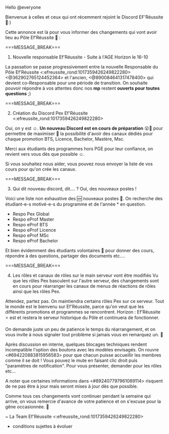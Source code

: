 Hello @everyone

Bienvenue à celles et ceux qui ont récemment rejoint le Discord EF'Réussite 👋:)

Cette annonce est là pour vous informer des changements qui vont avoir lieu au Pôle Ef'Réussite 📖 :

===MESSAGE_BREAK===

1. Nouvelle responsable Ef'Réussite - Suite à l'AGE Horizon le 16-10

La passation se passe progressivement entre la nouvelle Responsable du Pôle Ef'Réussite <:efreussite_rond:1017359426249822280> <@362902765124452364> et l'ancien, <@890084641317478400> qui devient co-Responsable pour une période de transition.
On souhaite pouvoir répondre à vos attentes donc nos **mp** restent **ouverts pour toutes questions** ;)

===MESSAGE_BREAK===

2. Création du Discord Pex Ef'Réussite <:efreussite_rond:1017359426249822280>

Oui, on y est ☺️.
**Un nouveau Discord est en cours de préparation** 😮🥳 pour permettre de maximiser 💪 la possibilité d'avoir des canaux dédiés pour chaque promotion BTS, Licence, Bachelor, Mastère, Msc.

Merci aux étudiants des programmes hors PGE pour leur confiance, on revient vers vous dès que possible ☺️.

Si vous souhaitez nous aider, vous pouvez nous envoyer la liste de vos cours pour qu'on crée les canaux.

===MESSAGE_BREAK===

3. Qui dit nouveau discord, dit.... ? Oui, des nouveaux postes !

Voici une liste non exhaustive des 🆕 nouveaux postes 📢.
On recherche des étudiant-e-s motivé-e-s du programme et de l'année * en question.

- Respo Pex Global
- Respo eProf Master
- Respo eProf BTS
- Respo eProf Licence
- Respo eProf MSc
- Respo eProf Bachelor

Et bien évidemment des étudiants volontaires 🙋 pour donner des cours, répondre à des questions, partager des documents etc....

===MESSAGE_BREAK===

4. Les rôles et canaux de rôles sur le main serveur vont être modifiés
Vu que les rôles Pex basculent sur l'autre serveur, des changements sont en cours pour réarranger les canaux de menus de réactions de rôles ainsi que les rôles Pex.

Attendez, partez pas.
On maintiendra certains rôles Pex sur ce serveur. 
Tout le monde est le bienvenu sur Ef'Réussite, parce qu'on veut que les différents promotions et programmes se rencontrent.
Horizon : Ef'Réussite ⭐ est et restera le serveur historique du Pôle et continuera de fonctionner.

On demande juste un peu de patience le temps du réarrangement, et on vous invite à nous signaler tout problème si jamais vous en remarquez un. 💯

Après discussion en interne, quelques blocages techniques rendent incompatible l'option des boutons avec les modèles envisagés.
On rouvre <#694220883815956583> pour que chacun puisse accueillir les membres comme il se doit !
Vous pouvez le mute en faisant clic droit puis "paramètres de notification".
Pour vous présenter, demander pour les rôles etc...

A noter que certaines informations dans <#892407797961089114> risquent de ne pas être à jour mais seront mises à jour dès que possible.

Comme tous ces changements vont continuer pendant la semaine qui arrive, on vous remercie d'avance de votre patience et on s'excuse pour la gêne occasionnée. 🙏


~ La Team Ef'Réussite <:efreussite_rond:1017359426249822280>


* conditions sujettes à évoluer
